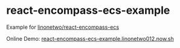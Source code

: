 # react-encompass-ecs-example

Example for [linonetwo/react-encompass-ecs](https://github.com/linonetwo/react-encompass-ecs)

Online Demo: [react-encompass-ecs-example.linonetwo012.now.sh](https://react-encompass-ecs-example.linonetwo012.now.sh)

